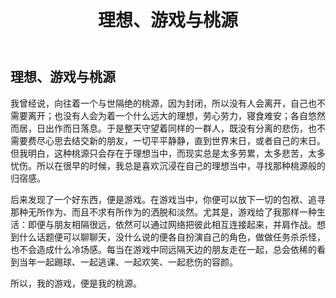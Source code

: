 ﻿---
layout: post
title: 理想、游戏与桃源
excerpt: "我的游戏，便是我的桃源。"
category: 旧时日记
comments: false
tag:
- 旧时日记
---

## 理想、游戏与桃源

我曾经说，向往着一个与世隔绝的桃源，因为封闭，所以没有人会离开，自己也不需要离开；也没有人会为着一个什么远大的理想，劳心劳力，寝食难安；各自悠然而居，日出作而日落息。于是整天守望着同样的一群人，既没有分离的悲伤，也不需要费尽心思去结交新的朋友，一切平平静静，直到世界末日，或者自己的末日。但我明白，这种桃源只会存在于理想当中，而现实总是太多劳累，太多悲苦，太多忧伤。所以在很早的时候，我总是喜欢沉浸在自己的理想当中，寻找那种桃源般的归宿感。

后来发现了一个好东西，便是游戏。在游戏当中，你便可以放下一切的包袱、追寻那种无所作为、而且不求有所作为的洒脱和淡然。尤其是，游戏给了我那样一种生活：即便与朋友相隔很远，依然可以通过网络把彼此相互连接起来，并肩作战。想到什么话题便可以聊聊天，没什么说的便各自扮演自己的角色，做做任务杀杀怪，也不会造成什么冷场感。每当在游戏中同远隔天边的朋友走在一起，总会依稀的看到当年一起踢球、一起逃课、一起欢笑、一起悲伤的容颜。

所以，我的游戏，便是我的桃源。